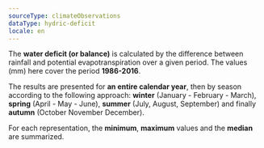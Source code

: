 ```yaml
---
sourceType: climateObservations
dataType: hydric-deficit
locale: en
---
```


The **water deficit (or balance)** is calculated by the difference between
rainfall and potential evapotranspiration over a given period. The values (mm)
here cover the period **1986-2016**.

The results are presented for **an entire calendar year**, then by season
according to the following approach: **winter** (January - February - March),
**spring** (April - May - June), **summer** (July, August, September) and
finally **autumn** (October November December).

For each representation, the **minimum**, **maximum** values and the **median**
are summarized.
